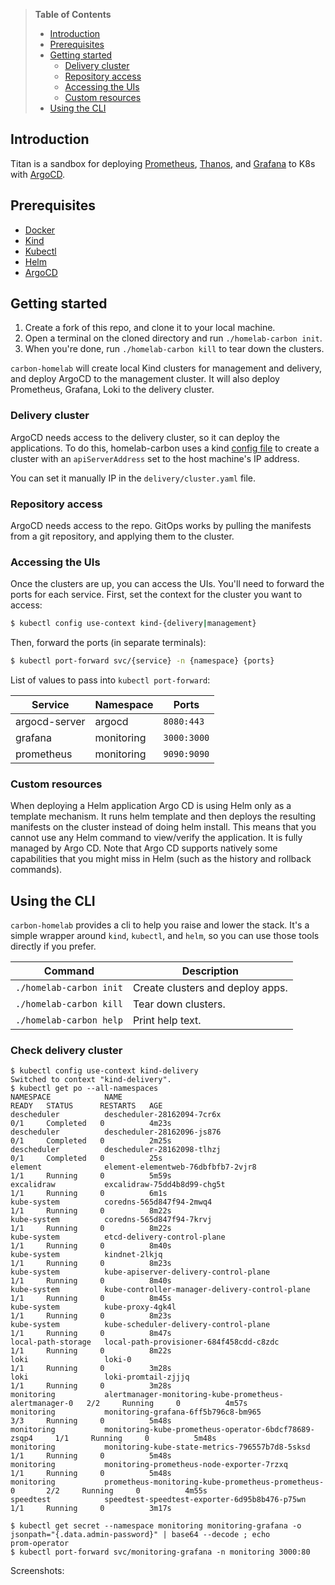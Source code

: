
> **Table of Contents**
> * [Introduction](#introduction)
> * [Prerequisites](#prerequisites)
> * [Getting started](#getting-started)
>   * [Delivery cluster](#delivery-cluster)
>   * [Repository access](#repository-access)
>   * [Accessing the UIs](#accessing-the-uis)
>   * [Custom resources](#custom-resources)
> * [Using the CLI](#using-the-cli)

## Introduction

Titan is a sandbox for deploying [Prometheus](https://prometheus.io), [Thanos](https://thanos.io), and [Grafana](https://grafana.com) to K8s with [ArgoCD](https://argoproj.github.io/cd/).

## Prerequisites

- [Docker](https://www.docker.com/)
- [Kind](https://kind.sigs.k8s.io/) 
- [Kubectl](https://kubernetes.io/docs/tasks/tools/install-kubectl/) 
- [Helm](https://helm.sh/)
- [ArgoCD](https://argoproj.github.io/argo-cd/getting_started/) 

## Getting started

1. Create a fork of this repo, and clone it to your local machine.
2. Open a terminal on the cloned directory and run `./homelab-carbon init`.
3. When you're done, run `./homelab-carbon kill` to tear down the clusters.

`carbon-homelab` will create local Kind clusters for management and delivery, and deploy ArgoCD to the management cluster. It will also deploy Prometheus, Grafana, Loki to the delivery cluster.

### Delivery cluster

ArgoCD needs access to the delivery cluster, so it can deploy the applications. To do this, homelab-carbon uses a kind [config file](https://kind.sigs.k8s.io/docs/user/configuration/) to create a cluster with an `apiServerAddress` set to the host machine's IP address.

You can set it manually IP in the `delivery/cluster.yaml` file.

### Repository access

ArgoCD needs access to the repo. GitOps works by pulling the manifests from a git repository, and applying them to the cluster. 

### Accessing the UIs

Once the clusters are up, you can access the UIs. You'll need to forward the ports for each service. First, set the context for the cluster you want to access:

```bash
$ kubectl config use-context kind-{delivery|management}
```

Then, forward the ports (in separate terminals):

```bash
$ kubectl port-forward svc/{service} -n {namespace} {ports}
```

List of values to pass into `kubectl port-forward`:

| Service | Namespace | Ports |
| --- | --- | --- |
| argocd-server | argocd | `8080:443` |
| grafana | monitoring | `3000:3000` |
| prometheus | monitoring | `9090:9090` |

### Custom resources

When deploying a Helm application Argo CD is using Helm only as a template mechanism. It runs helm template and then deploys the resulting manifests on the cluster instead of doing helm install. This means that you cannot use any Helm command to view/verify the application. It is fully managed by Argo CD. Note that Argo CD supports natively some capabilities that you might miss in Helm (such as the history and rollback commands).

## Using the CLI

`carbon-homelab` provides a cli to help you raise and lower the stack. It's a simple wrapper around `kind`, `kubectl`, and `helm`, so you can use those tools directly if you prefer.

| Command | Description |
| --- | --- |
| `./homelab-carbon init` | Create clusters and deploy apps. |
| `./homelab-carbon kill` | Tear down clusters. |
| `./homelab-carbon help` | Print help text. |


### Check delivery cluster
```
$ kubectl config use-context kind-delivery
Switched to context "kind-delivery".
$ kubectl get po --all-namespaces
NAMESPACE            NAME                                                     READY   STATUS      RESTARTS   AGE
descheduler          descheduler-28162094-7cr6x                               0/1     Completed   0          4m23s
descheduler          descheduler-28162096-js876                               0/1     Completed   0          2m25s
descheduler          descheduler-28162098-tlhzj                               0/1     Completed   0          25s
element              element-elementweb-76dbfbfb7-2vjr8                       1/1     Running     0          5m59s
excalidraw           excalidraw-75dd4b8d99-chg5t                              1/1     Running     0          6m1s
kube-system          coredns-565d847f94-2mwq4                                 1/1     Running     0          8m22s
kube-system          coredns-565d847f94-7krvj                                 1/1     Running     0          8m22s
kube-system          etcd-delivery-control-plane                              1/1     Running     0          8m40s
kube-system          kindnet-2lkjq                                            1/1     Running     0          8m23s
kube-system          kube-apiserver-delivery-control-plane                    1/1     Running     0          8m40s
kube-system          kube-controller-manager-delivery-control-plane           1/1     Running     0          8m45s
kube-system          kube-proxy-4gk4l                                         1/1     Running     0          8m23s
kube-system          kube-scheduler-delivery-control-plane                    1/1     Running     0          8m47s
local-path-storage   local-path-provisioner-684f458cdd-c8zdc                  1/1     Running     0          8m22s
loki                 loki-0                                                   1/1     Running     0          3m28s
loki                 loki-promtail-zjjjq                                      1/1     Running     0          3m28s
monitoring           alertmanager-monitoring-kube-prometheus-alertmanager-0   2/2     Running     0          4m57s
monitoring           monitoring-grafana-6ff5b796c8-bm965                      3/3     Running     0          5m48s
monitoring           monitoring-kube-prometheus-operator-6bdcf78689-zsqp4     1/1     Running     0          5m48s
monitoring           monitoring-kube-state-metrics-796557b7d8-5sksd           1/1     Running     0          5m48s
monitoring           monitoring-prometheus-node-exporter-7rzxq                1/1     Running     0          5m48s
monitoring           prometheus-monitoring-kube-prometheus-prometheus-0       2/2     Running     0          4m55s
speedtest            speedtest-speedtest-exporter-6d95b8b476-p75wn            1/1     Running     0          3m17s

$ kubectl get secret --namespace monitoring monitoring-grafana -o jsonpath="{.data.admin-password}" | base64 --decode ; echo
prom-operator
$ kubectl port-forward svc/monitoring-grafana -n monitoring 3000:80

```
Screenshots:



